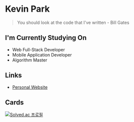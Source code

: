 # Kevin Park

> You should look at the code that I've written - Bill Gates

## I'm Currently Studying On
* Web Full-Stack Developer
* Mobile Application Developer
* Algorithm Master

## Links
* [Personal Website](https://komputer-p.github.io/Portfolio)

## Cards
[![Solved.ac 프로필](http://mazassumnida.wtf/api/v2/generate_badge?boj=komputer)](https://solved.ac/komputer)
